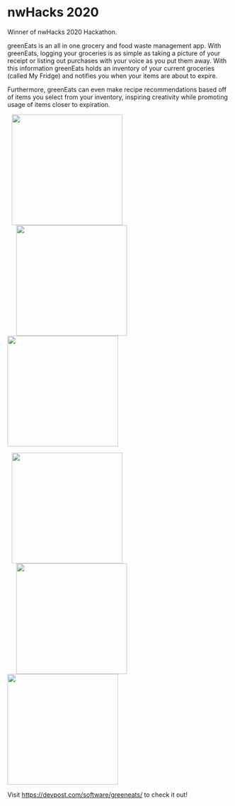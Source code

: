 # nwHacks 2020
Winner of nwHacks 2020 Hackathon.

greenEats is an all in one grocery and food waste management app. With greenEats, logging your groceries is as simple as taking a picture of your receipt or listing out purchases with your voice as you put them away. With this information greenEats holds an inventory of your current groceries (called My Fridge) and notifies you when your items are about to expire. 

Furthermore, greenEats can even make recipe recommendations based off of items you select from your inventory, inspiring creativity while promoting usage of items closer to expiration.

<p float="left">
  <img src="https://challengepost-s3-challengepost.netdna-ssl.com/photos/production/software_photos/000/909/198/datas/original.png"   width="250" hspace="10"/>
  <img src="https://challengepost-s3-challengepost.netdna-ssl.com/photos/production/software_photos/000/909/200/datas/gallery.jpg"   width="250" hspace="20" /> 
  <img src="https://challengepost-s3-challengepost.netdna-ssl.com/photos/production/software_photos/000/909/197/datas/gallery.jpg"  width="250" />
  
</p>
<p float="left">
 <img src="https://challengepost-s3-challengepost.netdna-ssl.com/photos/production/software_photos/000/909/257/datas/gallery.jpg" 
      width="250" hspace="10"/> 
  <img src="https://challengepost-s3-challengepost.netdna-ssl.com/photos/production/software_photos/000/909/199/datas/gallery.jpg" 
 width="250" hspace="20"/>
  <img src="https://challengepost-s3-challengepost.netdna-ssl.com/photos/production/software_photos/000/909/294/datas/gallery.jpg"  width="250" />
  </p>


Visit https://devpost.com/software/greeneats/ to check it out!
